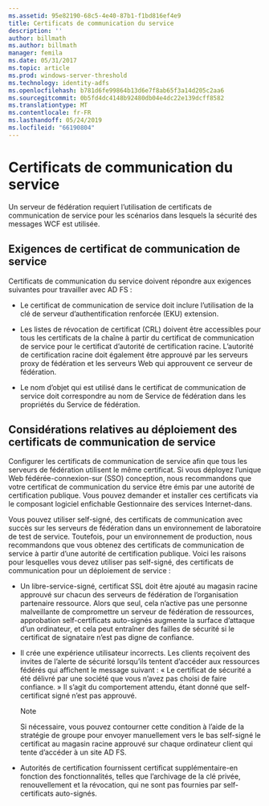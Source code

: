 ```yaml
---
ms.assetid: 95e82190-68c5-4e40-87b1-f1bd816ef4e9
title: Certificats de communication du service
description: ''
author: billmath
ms.author: billmath
manager: femila
ms.date: 05/31/2017
ms.topic: article
ms.prod: windows-server-threshold
ms.technology: identity-adfs
ms.openlocfilehash: b781d6fe99864b13d6e7f8ab65f3a14d205c2aa6
ms.sourcegitcommit: 0b5fd4dc4148b92480db04e4dc22e139dcff8582
ms.translationtype: MT
ms.contentlocale: fr-FR
ms.lasthandoff: 05/24/2019
ms.locfileid: "66190804"
---
```

# <a name="service-communications-certificates"></a>Certificats de communication du service

Un serveur de fédération requiert l’utilisation de certificats de communication de service pour les scénarios dans lesquels la sécurité des messages WCF est utilisée.  
  
## <a name="service-communication-certificate-requirements"></a>Exigences de certificat de communication de service  
Certificats de communication du service doivent répondre aux exigences suivantes pour travailler avec AD FS :  
  
-   Le certificat de communication de service doit inclure l’utilisation de la clé de serveur d’authentification renforcée \(EKU\) extension.  
  
-   Les listes de révocation de certificat \(CRL\) doivent être accessibles pour tous les certificats de la chaîne à partir du certificat de communication de service pour le certificat d’autorité de certification racine. L’autorité de certification racine doit également être approuvé par les serveurs proxy de fédération et les serveurs Web qui approuvent ce serveur de fédération.  
  
-   Le nom d’objet qui est utilisé dans le certificat de communication de service doit correspondre au nom de Service de fédération dans les propriétés du Service de fédération.  
  
## <a name="deployment-considerations-for-service-communication-certificates"></a>Considérations relatives au déploiement des certificats de communication de service  
Configurer les certificats de communication de service afin que tous les serveurs de fédération utilisent le même certificat. Si vous déployez l’unique Web fédérée\-connexion\-sur \(SSO\) conception, nous recommandons que votre certificat de communication du service être émis par une autorité de certification publique. Vous pouvez demander et installer ces certificats via le composant logiciel enfichable Gestionnaire des services Internet\-dans.  
  
Vous pouvez utiliser self\-signé, des certificats de communication avec succès sur les serveurs de fédération dans un environnement de laboratoire de test de service. Toutefois, pour un environnement de production, nous recommandons que vous obtenez des certificats de communication de service à partir d’une autorité de certification publique. Voici les raisons pour lesquelles vous devez utiliser pas self\-signé, des certificats de communication pour un déploiement de service :  
  
-   Un libre-service\-signé, certificat SSL doit être ajouté au magasin racine approuvé sur chacun des serveurs de fédération de l’organisation partenaire ressource. Alors que seul, cela n’active pas une personne malveillante de compromettre un serveur de fédération de ressources, approbation self\-certificats auto-signés augmente la surface d’attaque d’un ordinateur, et cela peut entraîner des failles de sécurité si le certificat de signataire n’est pas digne de confiance.  
  
-   Il crée une expérience utilisateur incorrects. Les clients reçoivent des invites de l’alerte de sécurité lorsqu’ils tentent d’accéder aux ressources fédérés qui affichent le message suivant : « Le certificat de sécurité a été délivré par une société que vous n’avez pas choisi de faire confiance. » Il s’agit du comportement attendu, étant donné que self\-certificat signé n’est pas approuvé.  
  
    > [!NOTE]  
    > Si nécessaire, vous pouvez contourner cette condition à l’aide de la stratégie de groupe pour envoyer manuellement vers le bas self\-signé le certificat au magasin racine approuvé sur chaque ordinateur client qui tente d’accéder à un site AD FS.  
  
-   Autorités de certification fournissent certificat supplémentaire\-en fonction des fonctionnalités, telles que l’archivage de la clé privée, renouvellement et la révocation, qui ne sont pas fournies par self\-certificats auto-signés.  
  

